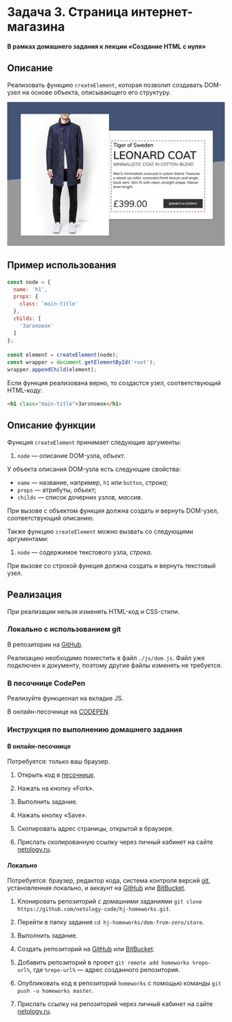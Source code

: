 # Задача 3. Страница интернет-магазина

#### В рамках домашнего задания к лекции «Создание HTML с нуля»

## Описание

Реализовать функцию `createElement`, которая позволит создавать DOM-узел на основе объекта, описывающего его структуру.

![Страница интернет-магазина](./res/preview.png)

## Пример использования

```javascript
const node = {
  name: 'h1',
  props: {
    class: 'main-title'
  },
  childs: [
    'Заголовок'
  ]
};

const element = createElement(node);
const wrapper = document.getElementById('root');
wrapper.appendChild(element);
```

Если функция реализована верно, то создастся узел, соответствующий HTML-коду:
```html
<h1 class="main-title">Заголовок</h1>
```

## Описание функции

Функция `createElement` принимает следующие аргументы:
1. `node` — описание DOM-узла, _объект_.

У объекта описания DOM-узла есть следующие свойства:
- `name` — название, например, `h1` или `button`, _строка_;
- `props` — атрибуты, _объект_;
- `childs` — список дочерних узлов, _массив_.

При вызове с объектом функция должна создать и вернуть DOM-узел, соответствующий описанию.

Также функцию `createElement` можно вызвать со следующими аргументами:
1. `node` — содержимое текстового узла, _строка_.

При вызове со строкой функция должна создать и вернуть текстовый узел.

## Реализация

При реализации нельзя изменять HTML-код и CSS-стили.

### Локально с использованием git

В репозитории на [GitHub](https://github.com/netology-code/hj-homeworks/tree/master/dom-from-zero/store).

Реализацию необходимо поместить в файл `./js/dom.js`. Файл уже подключен к документу, поэтому другие файлы изменять не требуется.

### В песочнице CodePen

Реализуйте функционал на вкладке JS.

В онлайн-песочнице на [CODEPEN](https://codepen.io/dfitiskin/pen/rGxrbK).

### Инструкция по выполнению домашнего задания

#### В онлайн-песочнице

Потребуется: только ваш браузер.

1. Открыть код в [песочнице](https://codepen.io/dfitiskin/pen/rGxrbK).

2. Нажать на кнопку «Fork».

3. Выполнить задание.

4. Нажать кнопку «Save».

5. Скопировать адрес страницы, открытой в браузере.

6. Прислать скопированную ссылку через личный кабинет на сайте [netology.ru](http://netology.ru/).    

#### Локально

Потребуется: браузер, редактор кода, система контроля версий [git](https://git-scm.com), установленная локально, и аккаунт на [GitHub](https://github.com/) или [BitBucket](https://bitbucket.org/).

1. Клонировать репозиторий с домашними заданиями `git clone https://github.com/netology-code/hj-homeworks.git`.

2. Перейти в папку задания `cd hj-homeworks/dom-from-zero/store`.

3. Выполнить задание.

4. Создать репозиторий на [GitHub](https://github.com/) или [BitBucket](https://bitbucket.org/).

5. Добавить репозиторий в проект `git remote add homeworks %repo-url%`, где `%repo-url%` — адрес созданного репозитория.

6. Опубликовать код в репозиторий `homeworks` с помощью команды `git push -u homeworks master`.

7. Прислать ссылку на репозиторий через личный кабинет на сайте [netology.ru](http://netology.ru/).
